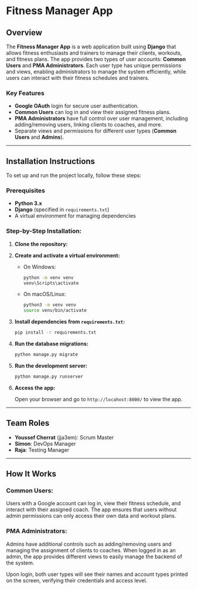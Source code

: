 # **Fitness Manager App**

## Overview

The **Fitness Manager App** is a web application built using **Django** that allows fitness enthusiasts and trainers to manage their clients, workouts, and fitness plans. The app provides two types of user accounts: **Common Users** and **PMA Administrators**. Each user type has unique permissions and views, enabling administrators to manage the system efficiently, while users can interact with their fitness schedules and trainers.

### Key Features
- **Google OAuth** login for secure user authentication.
- **Common Users** can log in and view their assigned fitness plans.
- **PMA Administrators** have full control over user management, including adding/removing users, linking clients to coaches, and more.
- Separate views and permissions for different user types (**Common Users** and **Admins**).

---

## **Installation Instructions**

To set up and run the project locally, follow these steps:

### Prerequisites
- **Python 3.x**
- **Django** (specified in `requirements.txt`)
- A virtual environment for managing dependencies

### Step-by-Step Installation:

1. **Clone the repository:**

2. **Create and activate a virtual environment:**

   - On Windows:
     ```bash
     python -m venv venv
     venv\Scripts\activate
     ```

   - On macOS/Linux:
     ```bash
     python3 -m venv venv
     source venv/bin/activate
     ```

3. **Install dependencies from `requirements.txt`:**
   ```bash
   pip install -r requirements.txt
   ```

4. **Run the database migrations:**
   ```bash
   python manage.py migrate
   ```

5. **Run the development server:**
   ```bash
   python manage.py runserver
   ```

6. **Access the app:**

   Open your browser and go to `http://locahost:8000/` to view the app.

---

## **Team Roles**

- **Youssef Cherrat** (jja3em): Scrum Master
- **Simon**: DevOps Manager
- **Raja**: Testing Manager

---

## **How It Works**

### Common Users:
Users with a Google account can log in, view their fitness schedule, and interact with their assigned coach. The app ensures that users without admin permissions can only access their own data and workout plans.

### PMA Administrators:
Admins have additional controls such as adding/removing users and managing the assignment of clients to coaches. When logged in as an admin, the app provides different views to easily manage the backend of the system.

Upon login, both user types will see their names and account types printed on the screen, verifying their credentials and access level.
